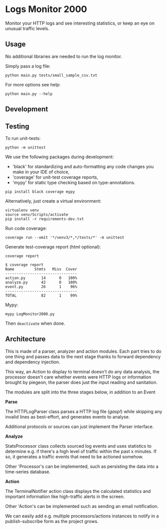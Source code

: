# Logs Monitor 2000
Monitor your HTTP logs and see interesting statistics, or keep an eye on unusual traffic levels.


## Usage
No additional libraries are needed to run the log monitor.

Simply pass a log file:

`python main.py tests/small_sample_csv.txt`

For more options see help:

```python main.py --help```


## Development

Testing
--------

To run unit-tests:

`python -m unittest`


We use the following packages during development:
*  'black' for standardizing and auto-formatting any code changes you make in your IDE of choice, 
*  'coverage' for unit-test coverage reports,
*  'mypy' for static type checking based on type-annotations.

`pip install black coverage mypy`

Alternatively, just create a virtual environment:
```
virtualenv venv
source venv/Scripts/activate
pip install -r requirements-dev.txt
```

Run code coverage:

`coverage run --omit '*/venv3/*,*/tests/*' -m unittest`

Generate test-coverage report (html optional):

`coverage report`

```
$ coverage report
Name         Stmts   Miss  Cover
--------------------------------
action.py       14      0   100%
analyze.py      42      0   100%
event.py        26      1    96%
--------------------------------
TOTAL           82      1    99%
```

Mypy:

`mypy LogMonitor2000.py`


Then `deactivate` when done.


Architecture
------------

This is made of a parser, analyzer and action modules.
Each part tries to do one thing and passes data to the next stage thanks to forward dependency and dependency injection.

This way, an Action to display to terminal doesn't do any data analysis, the processor doesn't care whether events were HTTP logs or information brought by piegeon, the parser does just the input reading and sanitation. 

The modules are split into the three stages below, in addition to an Event

**Parse**

The HTTPLogParser class parses a HTTP log file (*gasp!*) while skipping any invalid lines as best-effort, and generates events to analyse.

Additional protocols or sources can just implement the Parser interface.

**Analyze**

StatsProcessor class collects sourced log events and uses statistics to determine e.g. if there's a high level of traffic within the past x minutes. If so, it generates a traffic events that need to be actioned somehow.

Other 'Processor's can be implemented, such as persisting the data into a time-series database.

**Action**

The TerminalNotifier action class displays the calculated statistics and important information like high-traffic alerts in the screen.

Other 'Action's can be implemented such as sending an email notification.


We can easily add e.g. multiple processors/actions instances to notify in a publish-subscribe form as the project grows.
